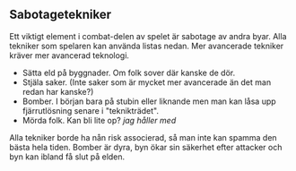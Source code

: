 ## Sabotagetekniker
Ett viktigt element i combat-delen av spelet är sabotage av andra byar. Alla tekniker som spelaren kan använda listas nedan. 
Mer avancerade tekniker kräver mer avancerad teknologi.

- Sätta eld på byggnader. Om folk sover där kanske de dör. 
- Stjäla saker. (Inte saker som är mycket mer avancerade än det man redan har kanske?)
- Bomber. I början bara på stubin eller liknande men man kan låsa upp fjärrutlösning senare i "teknikträdet".
- Mörda folk. Kan bli lite op? *jag håller med*

Alla tekniker borde ha nån risk associerad, så man inte kan spamma den bästa hela tiden. Bomber är dyra, byn ökar sin säkerhet efter attacker och byn kan ibland få slut på elden.
